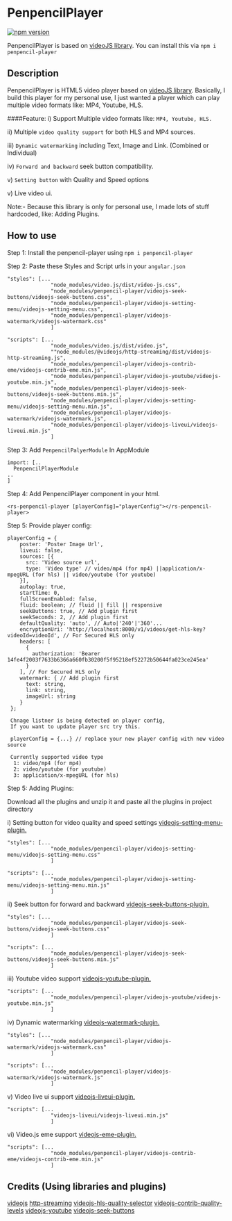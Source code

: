 # PenpencilPlayer
[![npm version](https://badge.fury.io/js/penpencil-player.svg)](https://www.npmjs.com/package/penpencil-player)

PenpencilPlayer is based on [videoJS library](http://videojs.com/). You can install this via `npm i penpencil-player`

## Description
PenpencilPlayer is HTML5 video player based on [videoJS library](http://videojs.com/). Basically, I build this player for my personal use, I just wanted a player which can play multiple video formats like: MP4, Youtube, HLS.  

####Feature:
i) Support Multiple video formats like: ``MP4, Youtube, HLS.``

ii) Multiple ``video quality support`` for both HLS and MP4 sources. 

iii) ``Dynamic watermarking`` including Text, Image and Link. (Combined or Individual)

iv) ``Forward and backward`` seek button compatibility.

v) ``Setting button`` with Quality and Speed options 

v) Live video ui.

Note:- Because this library is only for personal use, I made lots of stuff hardcoded, like: Adding Plugins. 

## How to use
Step 1: Install the penpencil-player using `npm i penpencil-player`

Step 2: Paste these Styles and Script urls in your `angular.json`

```
"styles": [...
              "node_modules/video.js/dist/video-js.css",
              "node_modules/penpencil-player/videojs-seek-buttons/videojs-seek-buttons.css",
              "node_modules/penpencil-player/videojs-setting-menu/videojs-setting-menu.css",
              "node_modules/penpencil-player/videojs-watermark/videojs-watermark.css"
              ]

"scripts": [...
              "node_modules/video.js/dist/video.js",
              ""node_modules/@videojs/http-streaming/dist/videojs-http-streaming.js",
              "node_modules/penpencil-player/videojs-contrib-eme/videojs-contrib-eme.min.js",
              "node_modules/penpencil-player/videojs-youtube/videojs-youtube.min.js",
              "node_modules/penpencil-player/videojs-seek-buttons/videojs-seek-buttons.min.js",
              "node_modules/penpencil-player/videojs-setting-menu/videojs-setting-menu.min.js",
              "node_modules/penpencil-player/videojs-watermark/videojs-watermark.js",
              "node_modules/penpencil-player/videojs-liveui/videojs-liveui.min.js"
              ]
```


Step 3: Add ``PenpencilPalyerModule`` In AppModule

```
import: [..
  PenpencilPlayerModule
..
]
```

Step 4: Add PenpencilPlayer component in your html.
```
<rs-penpencil-player [playerConfig]="playerConfig"></rs-penpencil-player>

```

Step 5: Provide player config: 

```
playerConfig = {
    poster: 'Poster Image Url',
    liveui: false,
    sources: [{
      src: 'Video source url',
      type: 'Video type' // video/mp4 (for mp4) ||application/x-mpegURL (for hls) || video/youtube (for youtube)
    }],
    autoplay: true,
    startTime: 0,
    fullScreenEnabled: false,
    fluid: boolean; // fluid || fill || responsive
    seekButtons: true, // Add plugin first
    seekSeconds: 2, // Add plugin first
    defaultQuality: 'auto', // Auto|'240'|'360'...
    encryptionUri: 'http://localhost:8000/v1/videos/get-hls-key?videoId=videoId', // For Secured HLS only
    headers: [
      {
        authorization: 'Bearer 14fe4f2003f7633b6366a660fb30200f5f95218ef52272b50644fa023ce245ea'
      }
    ], // For Secured HLS only
    watermark: { // Add plugin first
      text: string, 
      link: string, 
      imageUrl: string
    }
 };
 
 Chnage listner is being detected on player config, 
 If you want to update player src try this.
 
 playerConfig = {...} // replace your new player config with new video source
 
 Currently supported video type
  1: video/mp4 (for mp4)
  2: video/youtube (for youtube)
  3: application/x-mpegURL (for hls)
```

Step 5: Adding Plugins: 

Download all the plugins and unzip it and paste all the plugins in project directory

i) Setting button for video quality and speed settings [videojs-setting-menu-plugin.](https://github.com/deveshmishra34/penpencil-player/tree/master/videojs-setting-menu)

```
"styles": [...
              "node_modules/penpencil-player/videojs-setting-menu/videojs-setting-menu.css"
              ]

"scripts": [...
              "node_modules/penpencil-player/videojs-setting-menu/videojs-setting-menu.min.js"
              ]
```

ii) Seek button for forward and backward [videojs-seek-buttons-plugin.](https://github.com/deveshmishra34/penpencil-player/tree/master/videojs-seek-buttons)

```
"styles": [...
              "node_modules/penpencil-player/videojs-seek-buttons/videojs-seek-buttons.css"
              ]

"scripts": [...
              "node_modules/penpencil-player/videojs-seek-buttons/videojs-seek-buttons.min.js"
              ]
```

iii) Youtube video support [videojs-youtube-plugin.](https://github.com/deveshmishra34/penpencil-player/tree/master/videojs-youtube)

```
"scripts": [...
              "node_modules/penpencil-player/videojs-youtube/videojs-youtube.min.js"
              ]
```

iv) Dynamic watermarking [videojs-watermark-plugin.](https://github.com/deveshmishra34/penpencil-player/tree/master/videojs-watermark)

```
"styles": [...
              "node_modules/penpencil-player/videojs-watermark/videojs-watermark.css"
              ]

"scripts": [...
              "node_modules/penpencil-player/videojs-watermark/videojs-watermark.js"
              ]
```

v) Video live ui support  [videojs-liveui-plugin.](https://github.com/deveshmishra34/penpencil-player/tree/master/videojs-liveui)

```
"scripts": [...
              "videojs-liveui/videojs-liveui.min.js"
              ]
```

vi) Video.js eme support  [videojs-eme-plugin.](https://github.com/deveshmishra34/penpencil-player/tree/master/videojs-contrib-eme)

```
"scripts": [...
              "node_modules/penpencil-player/videojs-contrib-eme/videojs-contrib-eme.min.js"
              ]
```

## Credits (Using libraries and plugins)

[videojs](http://videojs.com/)
[http-streaming](https://github.com/videojs/http-streaming)
[videojs-hls-quality-selector](https://github.com/chrisboustead/videojs-hls-quality-selector)
[videojs-contrib-quality-levels](https://github.com/videojs/videojs-contrib-quality-levels)
[videojs-youtube](https://github.com/videojs/videojs-youtube)
[videojs-seek-buttons](https://github.com/mister-ben/videojs-seek-buttons)
  
  
  
